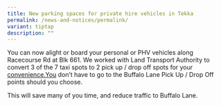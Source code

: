 ```yaml
---
title: New parking spaces for private hire vehicles in Tekka
permalink: /news-and-notices/permalink/
variant: tiptap
description: ""
---
```

<p>You can now alight or board your personal or PHV vehicles along Racecourse
Rd at Blk 661. We worked with Land Transport Authority to convert 3 of
the 7 taxi spots to 2 pick up / drop off spots for your <a href="http://convenience.You" rel="noopener noreferrer nofollow" target="_blank">convenience.You</a> don’t
have to go to the Buffalo Lane Pick Up / Drop Off points should you choose.</p>
<p>This will save many of you time, and reduce traffic to Buffalo Lane.</p>
